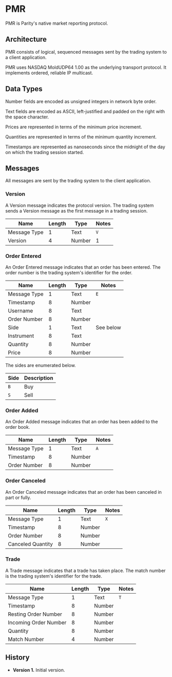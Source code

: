 # PMR

PMR is Parity's native market reporting protocol.

## Architecture

PMR consists of logical, sequenced messages sent by the trading system to
a client application.

PMR uses NASDAQ MoldUDP64 1.00 as the underlying transport protocol. It
implements ordered, reliable IP multicast.

## Data Types

Number fields are encoded as unsigned integers in network byte order.

Text fields are encoded as ASCII, left-justified and padded on the right with
the space character.

Prices are represented in terms of the minimum price increment.

Quantities are represented in terms of the minimum quantity increment.

Timestamps are represented as nanoseconds since the midnight of the day on
which the trading session started.

## Messages

All messages are sent by the trading system to the client application.

### Version

A Version message indicates the protocol version. The trading system sends a
Version message as the first message in a trading session.

Name         | Length | Type   | Notes
-------------|--------|--------|------
Message Type |      1 | Text   | `V`
Version      |      4 | Number | 1

### Order Entered

An Order Entered message indicates that an order has been entered. The order
number is the trading system's identifier for the order.

Name         | Length | Type   | Notes
-------------|--------|--------|----------
Message Type |      1 | Text   | `E`
Timestamp    |      8 | Number |
Username     |      8 | Text   |
Order Number |      8 | Number |
Side         |      1 | Text   | See below
Instrument   |      8 | Text   |
Quantity     |      8 | Number |
Price        |      8 | Number |

The sides are enumerated below.

Side | Description
-----|------------
`B`  | Buy
`S`  | Sell

### Order Added

An Order Added message indicates that an order has been added to the order
book.

Name         | Length | Type   | Notes
-------------|--------|--------|------
Message Type |      1 | Text   | `A`
Timestamp    |      8 | Number |
Order Number |      8 | Number |

### Order Canceled

An Order Canceled message indicates that an order has been canceled in part or
fully.

Name              | Length | Type   | Notes
------------------|--------|--------|------
Message Type      |      1 | Text   | `X`
Timestamp         |      8 | Number |
Order Number      |      8 | Number |
Canceled Quantity |      8 | Number |

### Trade

A Trade message indicates that a trade has taken place. The match number is
the trading system's identifier for the trade.

Name                  | Length | Type   | Notes
----------------------|--------|--------|------
Message Type          |      1 | Text   | `T`
Timestamp             |      8 | Number |
Resting Order Number  |      8 | Number |
Incoming Order Number |      8 | Number |
Quantity              |      8 | Number |
Match Number          |      4 | Number |

## History

- **Version 1.** Initial version.
